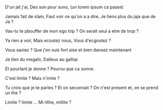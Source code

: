 D'un jet j'ai,
Des son pour suno,
(un lorem ipsum ca passe)

Jamais fait de slam,
Faut voir ce qu'on a a dire,
Je tiens plus du jaja que de Ja ?

Vas-tu te pbouffer de mon ego trip ?
On serait seul a etre de trop ?

Ya rien a voir,
Mais ecoutez nous,
Vous d'ecgoutez ?

Vous saviez ?
Que j'en suis fort aise
et bien dansez maintenant

Je tien du megalo,
Dalleux au gallop

Et pourtant je donne ?
Pourvu que ca sonne.

C'est limite ?
Mais n'imite ?

Tu crois que je te parles ?
Et on seconnait ?
On n'est present et,
on se prend un the ?

Limite ? limite ...
Mi-lithe, millite ?
